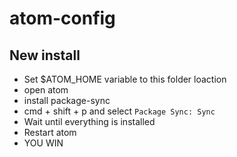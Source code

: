 # atom-config

## New install
- Set $ATOM_HOME variable to this folder loaction
- open atom
- install package-sync
- cmd + shift + p and select `Package Sync: Sync`
- Wait until everything is installed
- Restart atom
- YOU WIN
